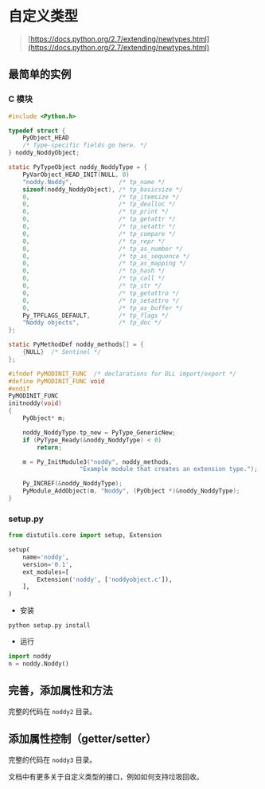 # 自定义类型

> [https://docs.python.org/2.7/extending/newtypes.html](https://docs.python.org/2.7/extending/newtypes.html)

## 最简单的实例

### C 模块

```C
#include <Python.h>

typedef struct {
    PyObject_HEAD
    /* Type-specific fields go here. */
} noddy_NoddyObject;

static PyTypeObject noddy_NoddyType = {
    PyVarObject_HEAD_INIT(NULL, 0)
    "noddy.Noddy",             /* tp_name */
    sizeof(noddy_NoddyObject), /* tp_basicsize */
    0,                         /* tp_itemsize */
    0,                         /* tp_dealloc */
    0,                         /* tp_print */
    0,                         /* tp_getattr */
    0,                         /* tp_setattr */
    0,                         /* tp_compare */
    0,                         /* tp_repr */
    0,                         /* tp_as_number */
    0,                         /* tp_as_sequence */
    0,                         /* tp_as_mapping */
    0,                         /* tp_hash */
    0,                         /* tp_call */
    0,                         /* tp_str */
    0,                         /* tp_getattro */
    0,                         /* tp_setattro */
    0,                         /* tp_as_buffer */
    Py_TPFLAGS_DEFAULT,        /* tp_flags */
    "Noddy objects",           /* tp_doc */
};

static PyMethodDef noddy_methods[] = {
    {NULL}  /* Sentinel */
};

#ifndef PyMODINIT_FUNC	/* declarations for DLL import/export */
#define PyMODINIT_FUNC void
#endif
PyMODINIT_FUNC
initnoddy(void)
{
    PyObject* m;

    noddy_NoddyType.tp_new = PyType_GenericNew;
    if (PyType_Ready(&noddy_NoddyType) < 0)
        return;

    m = Py_InitModule3("noddy", noddy_methods,
                    "Example module that creates an extension type.");

    Py_INCREF(&noddy_NoddyType);
    PyModule_AddObject(m, "Noddy", (PyObject *)&noddy_NoddyType);
}
```

### setup.py

```python
from distutils.core import setup, Extension

setup(
    name='noddy',
    version='0.1',
    ext_modules=[
        Extension('noddy', ['noddyobject.c']),
    ],
)
```


- 安装

`python setup.py install`


- 运行

```python
import noddy
n = noddy.Noddy()
```

## 完善，添加属性和方法

完整的代码在 `noddy2` 目录。

## 添加属性控制（getter/setter）

完整的代码在 `noddy3` 目录。


文档中有更多关于自定义类型的接口，例如如何支持垃圾回收。